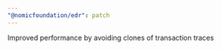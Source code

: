 ```yaml
---
"@nomicfoundation/edr": patch
---
```


Improved performance by avoiding clones of transaction traces
